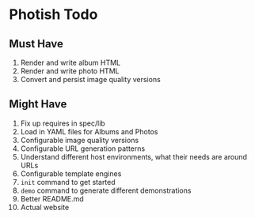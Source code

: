 # Photish Todo

## Must Have

1. Render and write album HTML
1. Render and write photo HTML
1. Convert and persist image quality versions

## Might Have

1. Fix up requires in spec/lib
1. Load in YAML files for Albums and Photos
1. Configurable image quality versions
1. Configurable URL generation patterns
1. Understand different host environments, what their needs are around URLs
1. Configurable template engines
1. `init` command to get started
1. `demo` command to generate different demonstrations
1. Better README.md
1. Actual website
